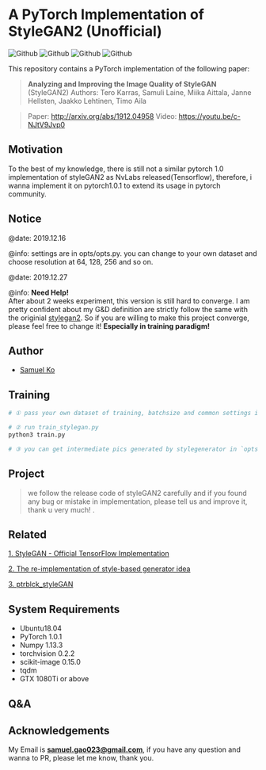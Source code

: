 # A PyTorch Implementation of StyleGAN2 (Unofficial)

![Github](https://img.shields.io/badge/PyTorch-v1.0.1-green.svg?style=for-the-badge&logo=data:image/png)
![Github](https://img.shields.io/badge/python-3.6-green.svg?style=for-the-badge&logo=python)
![Github](https://img.shields.io/badge/status-AlmostFinished-blue.svg?style=for-the-badge&logo=fire)
![Github](https://img.shields.io/badge/license-CC_BY--NC-green.svg?style=for-the-badge&logo=fire)

This repository contains a PyTorch implementation of the following paper:
> **Analyzing and Improving the Image Quality of StyleGAN** (StyleGAN2)
> Authors: Tero Karras, Samuli Laine, Miika Aittala, Janne Hellsten, Jaakko Lehtinen, Timo Aila

> Paper: http://arxiv.org/abs/1912.04958
> Video: https://youtu.be/c-NJtV9Jvp0


## Motivation
To the best of my knowledge, there is still not a similar pytorch 1.0 implementation of styleGAN2 as NvLabs released(Tensorflow),
therefore, i wanna implement it on pytorch1.0.1 to extend its usage in pytorch community.

## Notice
@date: 2019.12.16

@info: settings are in opts/opts.py. you can change to your own dataset and choose resolution at 64, 128, 256 and so on.

@date: 2019.12.27

@info: **Need Help!** 
       \
       After about 2 weeks experiment, this version is still hard to converge. I am pretty confident about
       my G&D definition are strictly follow the same with the originial [stylegan2](https://github.com/NVlabs/stylegan2).
       So if you are willing to make this project converge, please feel free to change it! 
       **Especially in training paradigm!** 
       
## Author

- [Samuel Ko](https://blog.csdn.net/g11d111)

## Training

``` python
# ① pass your own dataset of training, batchsize and common settings in TrainOpts of `opts.py`.

# ② run train_stylegan.py
python3 train.py

# ③ you can get intermediate pics generated by stylegenerator in `opts.det/images/`
```

## Project
> we follow the release code of styleGAN2 carefully and if you found any bug or mistake in implementation,
> please tell us and improve it, thank u very much! .


## Related
[1. StyleGAN - Official TensorFlow Implementation](https://github.com/NVlabs/stylegan)

[2. The re-implementation of style-based generator idea](https://github.com/SunnerLi/StyleGAN_demo)

[3. ptrblck_styleGAN](https://github.com/lernapparat/lernapparat/blob/master/style_gan/pytorch_style_gan.ipynb)

## System Requirements
- Ubuntu18.04
- PyTorch 1.0.1
- Numpy 1.13.3
- torchvision 0.2.2
- scikit-image 0.15.0
- tqdm
- GTX 1080Ti or above

## Q&A

## Acknowledgements

My Email is **samuel.gao023@gmail.com**, if you have any question and wanna to PR, please let me know, thank you. 
